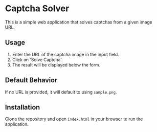 # Captcha Solver

This is a simple web application that solves captchas from a given image URL.

## Usage
1. Enter the URL of the captcha image in the input field.
2. Click on 'Solve Captcha'.
3. The result will be displayed below the form.

## Default Behavior
If no URL is provided, it will default to using `sample.png`.

## Installation
Clone the repository and open `index.html` in your browser to run the application.